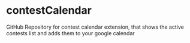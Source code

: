 # contestCalendar
GitHub Repository for contest calendar extension, that shows the active contests list and adds them to your google calendar
